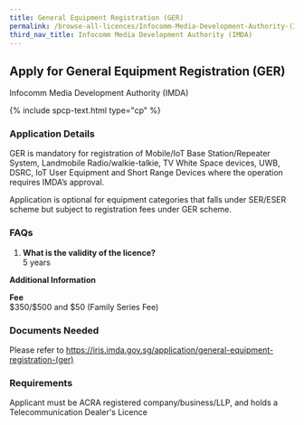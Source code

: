 ```yaml
---
title: General Equipment Registration (GER)
permalink: /browse-all-licences/Infocomm-Media-Development-Authority-(IMDA)/General-Equipment-Registration-(GER)
third_nav_title: Infocomm Media Development Authority (IMDA)
---
```


## Apply for General Equipment Registration (GER)

Infocomm Media Development Authority (IMDA)

{% include spcp-text.html type="cp" %}

<!-- {% include button.html text="Apply on GoBusiness Dashboard" src="https://dashboard.gobusiness.gov.sg/task-details/ger" type="primary" %} -->

<H3>Application Details</H3>

<p>
GER is mandatory for registration of Mobile/IoT Base Station/Repeater System, Landmobile Radio/walkie-talkie, TV White Space devices, UWB, DSRC, IoT User Equipment and Short Range Devices where the operation requires IMDA’s approval.
</p>
<p>
Application is optional for equipment categories that falls under SER/ESER scheme but subject to registration fees under GER scheme.
</p>

<h3>FAQs</h3>
<ol>
    <li>
        <strong>What is the validity of the licence?</strong>
        <br>5 years
    </li>
</ol>

<strong>Additional Information</strong>

<p>
    <strong>Fee</strong>
    <br>$350/$500 and $50 (Family Series Fee)
</p>

<H3>Documents Needed</H3>

Please refer to <a href="https://iris.imda.gov.sg/application/general-equipment-registration-(ger)" target="_blank" rel="noopener">https://iris.imda.gov.sg/application/general-equipment-registration-(ger)</a>

<H3>Requirements</H3>

Applicant must be ACRA registered company/business/LLP, and holds a Telecommunication Dealer's Licence
